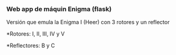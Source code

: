 ### Web app de máquin Enigma (flask) </br>  

Versión que emula la Enigma I (Heer) con 3 rotores y un reflector </br> 

*Rotores: I, II, III, IV y V 

*Reflectores: B y C

